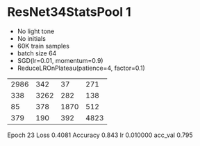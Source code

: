 # ResNet34StatsPool 1

- No light tone
- No initials
- 60K train samples
- batch size 64
- SGD(lr=0.01, momentum=0.9)
- ReduceLROnPlateau(patience=4, factor=0.1)

|||||
|---|---|---|---|
| 2986 |  342 |   37 |  271 |
|  338 | 3262 |  282 |  138 |
|   85 |  378 | 1870 |  512 |
|  379 |  190 |  392 | 4823 |

Epoch 23 Loss 0.4081 Accuracy 0.843 lr 0.010000 acc_val 0.795
